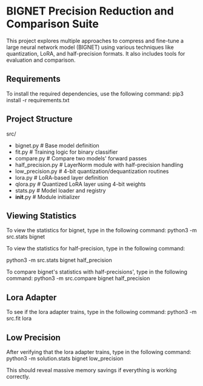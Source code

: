 # BIGNET Precision Reduction and Comparison Suite

This project explores multiple approaches to compress and fine-tune a large neural network model (BIGNET) using various techniques like quantization, LoRA, and half-precision formats. It also includes tools for evaluation and comparison.

## Requirements

To install the required dependencies, use the following command:
pip3 install -r requirements.txt

## Project Structure

src/
- bignet.py           # Base model definition
- fit.py              # Training logic for binary classifier
- compare.py          # Compare two models' forward passes
- half_precision.py   # LayerNorm module with half-precision handling
- low_precision.py    # 4-bit quantization/dequantization routines
- lora.py             # LoRA-based layer definition
- qlora.py            # Quantized LoRA layer using 4-bit weights
- stats.py            # Model loader and registry
- __init__.py         # Module initializer

## Viewing Statistics

To view the statistics for bignet, type in the following command:
python3 -m src.stats bignet

To view the statistics for half-precision, type in the following command:

python3 -m src.stats bignet half_precision

To compare bignet's statistics with half-precisions', type in the following command:
python3 -m src.compare bignet half_precision

## Lora Adapter

To see if the lora adapter trains, type in the following command:
python3 -m src.fit lora

## Low Precision
After verifying that the lora adapter trains, type in the following command:
python3 -m solution.stats bignet low_precision

This should reveal massive memory savings if everything is working correctly. 
